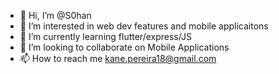 - 👋 Hi, I’m @S0han
- 👀 I’m interested in web dev features and mobile applicaitons
- 🌱 I’m currently learning flutter/express/JS
- 💞️ I’m looking to collaborate on Mobile Applications
- 📫 How to reach me kane.pereira18@gmail.com

<!---
S0han/S0han is a ✨ special ✨ repository because its `README.md` (this file) appears on your GitHub profile.
You can click the Preview link to take a look at your changes.
--->

